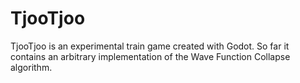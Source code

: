 # TjooTjoo

TjooTjoo is an experimental train game created with Godot. So far it contains an arbitrary implementation of the Wave Function Collapse algorithm.
